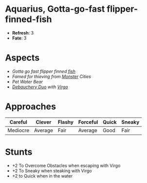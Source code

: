 # Aquarius, Gotta-go-fast flipper-finned-fish
* **Refresh**: 3
* **Fate**: 3

# Aspects
* *Gotta go fast flipper finned [fish](../Factions/Native.md)*
* *Famed for thieving from [Monster](../Details/Monsters.md) Cities*
* *Pet Water Bear*
* *[Debauchery Duo](../Factions/Debauchery.md) with [Virgo](Virgo.md)*

# Approaches
| Careful | Clever | Flashy | Forceful | Quick | Sneaky |
| ------- | ------ | ------ | -------- | ----- | ------ |
| Mediocre | Average | Fair | Average | Good | Fair |

# Stunts
* +2 To Overcome Obstacles when escaping with Virgo
* +2 To Sneaky when steaking with Virgo
* +2 to Quick when in the water